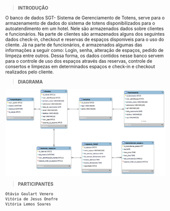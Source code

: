 > **INTRODUÇÃO**

   
O banco de dados SGT- Sistema de Gerenciamento de Totens, serve para o armazenamento de dados do sistema de totens disponibilizados para o autoatendimento em um hotel. Nele são armazenados dados sobre clientes e funcionários. Na parte de clientes são armazenados alguns dos seguintes dados check-in, checkout e reservas de espaços disponíveis para o uso do cliente. Já na parte de funcionários, é armazenados algumas das informações a seguir como: Login, senha, alteração de espaços, pedido de limpeza entre outros. Dessa forma, os dados contidos nesse banco servem para o controle de uso dos espaços através das reservas, controle de consertos e limpezas em determinados espaços e check-in e checkout realizados pelo cliente. 


> **DIAGRAMA**

   ![diagrama](https://github.com/duddaamendes/Banco_Dados_SGT/blob/7b019a6470b891866c88226627d1c550f0dd7423/SGT_Banco.png)

> **PARTICIPANTES**

    Otávio Goulart Venero
    Vitória de Jesus Onofre
    Vitória Lemos Soares
